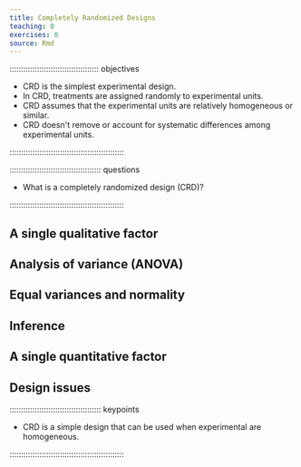 ```yaml
---
title: Completely Randomized Designs
teaching: 0
exercises: 0
source: Rmd
---
```


::::::::::::::::::::::::::::::::::::::: objectives

- CRD is the simplest experimental design.
- In CRD, treatments are assigned randomly to experimental units.
- CRD assumes that the experimental units are relatively homogeneous or similar.
- CRD doesn't remove or account for systematic differences among experimental units.

::::::::::::::::::::::::::::::::::::::::::::::::::

:::::::::::::::::::::::::::::::::::::::: questions

- What is a completely randomized design (CRD)?

::::::::::::::::::::::::::::::::::::::::::::::::::



## A single qualitative factor

## Analysis of variance (ANOVA)

## Equal variances and normality

## Inference

## A single quantitative factor

## Design issues



:::::::::::::::::::::::::::::::::::::::: keypoints

- CRD is a simple design that can be used when experimental are homogeneous.

::::::::::::::::::::::::::::::::::::::::::::::::::



